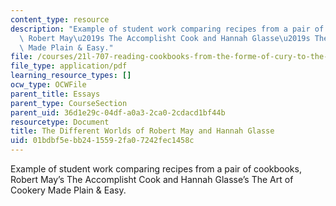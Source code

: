 ```yaml
---
content_type: resource
description: "Example of student work comparing recipes from a pair of cookbooks,\
  \ Robert May\u2019s The Accomplisht Cook and Hannah Glasse\u2019s The Art of Cookery\
  \ Made Plain & Easy."
file: /courses/21l-707-reading-cookbooks-from-the-forme-of-cury-to-the-smitten-kitchen-spring-2017/01bdbf5ebb2415592fa07242fec1458c_MIT21L_707S17_Third_Essay.pdf
file_type: application/pdf
learning_resource_types: []
ocw_type: OCWFile
parent_title: Essays
parent_type: CourseSection
parent_uid: 36d1e29c-04df-a0a3-2ca0-2cdacd1bf44b
resourcetype: Document
title: The Different Worlds of Robert May and Hannah Glasse
uid: 01bdbf5e-bb24-1559-2fa0-7242fec1458c
---
```

Example of student work comparing recipes from a pair of cookbooks, Robert May’s The Accomplisht Cook and Hannah Glasse’s The Art of Cookery Made Plain & Easy.

